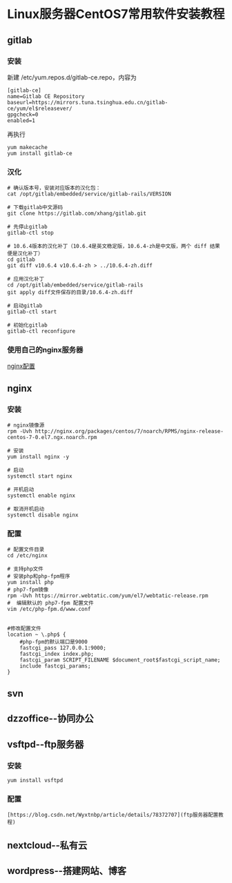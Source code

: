 # Linux服务器CentOS7常用软件安装教程

## gitlab

### 安装
新建 /etc/yum.repos.d/gitlab-ce.repo，内容为

    [gitlab-ce]
    name=Gitlab CE Repository
    baseurl=https://mirrors.tuna.tsinghua.edu.cn/gitlab-ce/yum/el$releasever/
    gpgcheck=0
    enabled=1

再执行

    yum makecache
    yum install gitlab-ce

### 汉化

    # 确认版本号，安装对应版本的汉化包：
    cat /opt/gitlab/embedded/service/gitlab-rails/VERSION

    # 下载gitlab中文源码
    git clone https://gitlab.com/xhang/gitlab.git

    # 先停止gitlab
    gitlab-ctl stop

    # 10.6.4版本的汉化补丁（10.6.4是英文稳定版，10.6.4-zh是中文版，两个 diff 结果便是汉化补丁）
    cd gitlab
    git diff v10.6.4 v10.6.4-zh > ../10.6.4-zh.diff

    # 应用汉化补丁
    cd /opt/gitlab/embedded/service/gitlab-rails
    git apply diff文件保存的目录/10.6.4-zh.diff

    # 启动gitlab
    gitlab-ctl start

    # 初始化gitlab
    gitlab-ctl reconfigure

### 使用自己的nginx服务器
[nginx配置](https://docs.gitlab.com/omnibus/settings/nginx.html#using-an-existing-passenger-nginx-installation)

## nginx

### 安装

    # nginx镜像源
    rpm -Uvh http://nginx.org/packages/centos/7/noarch/RPMS/nginx-release-centos-7-0.el7.ngx.noarch.rpm

    # 安装
    yum install nginx -y

    # 启动
    systemctl start nginx

    # 开机启动
    systemctl enable nginx

    # 取消开机启动
    systemctl disable nginx

### 配置

    # 配置文件目录
    cd /etc/nginx

    # 支持php文件
    # 安装php和php-fpm程序
    yum install php
    # php7-fpm镜像
    rpm -Uvh https://mirror.webtatic.com/yum/el7/webtatic-release.rpm
    #  编辑默认的 php7-fpm 配置文件
    vim /etc/php-fpm.d/www.conf


    #修改配置文件
    location ~ \.php$ {
        #php-fpm的默认端口是9000
        fastcgi_pass 127.0.0.1:9000;
        fastcgi_index index.php;
        fastcgi_param SCRIPT_FILENAME $document_root$fastcgi_script_name;
        include fastcgi_params;
    }

## svn

## dzzoffice--协同办公

## vsftpd--ftp服务器

### 安装

    yum install vsftpd

### 配置    

    [https://blog.csdn.net/Wyxtnbp/article/details/78372707](ftp服务器配置教程)

## nextcloud--私有云

## wordpress--搭建网站、博客

    



